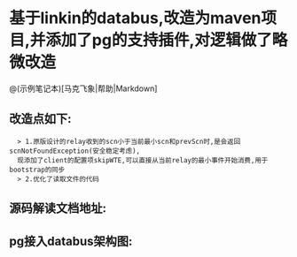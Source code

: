 # 基于linkin的databus,改造为maven项目,并添加了pg的支持插件,对逻辑做了略微改造

@(示例笔记本)[马克飞象|帮助|Markdown]



## 改造点如下:
      > 1.原版设计的relay收到的scn小于当前最小scn和prevScn时,是会返回scnNotFoundException(安全稳定考虑),
      现添加了client的配置项skipWTE,可以直接从当前relay的最小事件开始消费,用于bootstrap的同步
      > 2.优化了读取文件的代码

## 源码解读文档地址:
   
## pg接入databus架构图:
   ![]()
